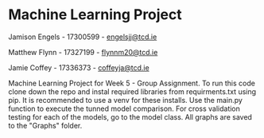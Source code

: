 # Machine Learning Project 
Jamison Engels - 17300599 - engelsjj@tcd.ie

Matthew Flynn - 17327199 - flynnm20@tcd.ie

Jamie Coffey - 17336373 - coffeyja@tcd.ie

Machine Learning Project for Week 5 - Group Assignment. To run this code clone down the repo and instal required libraries from requirments.txt using pip.
It is recommended to use a venv for these installs. Use the main.py function to execute the tunned model comparison. For cross validation testing for each of the models, go to the model class. All graphs are saved to the "Graphs" folder.


 
